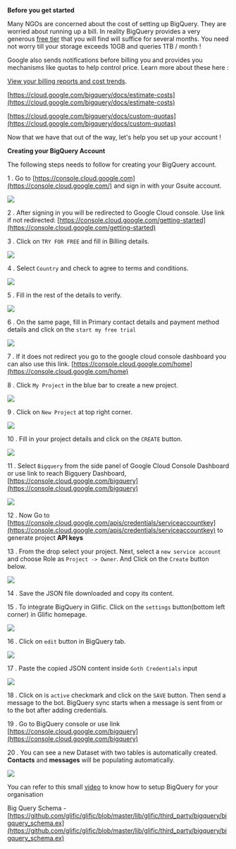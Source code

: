**Before you get started**

Many NGOs are concerned about the cost of setting up BigQuery. They are worried about running up a bill. In reality BigQuery provides a very generous [free tier](https://cloud.google.com/bigquery/pricing#free-tier) that you will find will suffice for several months. You need not worry till your storage exceeds 10GB and queries 1TB / month !

Google also sends notifications before billing you and provides you mechanisms like quotas to help control price. Learn more about these here :

[View your billing reports and cost trends](https://cloud.google.com/billing/docs/how-to/reports).

[https://cloud.google.com/bigquery/docs/estimate-costs](https://cloud.google.com/bigquery/docs/estimate-costs)

[https://cloud.google.com/bigquery/docs/custom-quotas](https://cloud.google.com/bigquery/docs/custom-quotas)

Now that we have that out of the way, let&#39;s help you set up your account !

**Creating your BigQuery Account**

The following steps needs to follow for creating your BigQuery account.

1 . Go to [https://console.cloud.google.com](https://console.cloud.google.com/) and sign in with your Gsuite account.

![](https://static.slab.com/prod/uploads/8k89m6if/posts/images/D4ZkmcvrGXxRYHFJTj9kZXD2.png)



2 . After signing in you will be redirected to Google Cloud console. Use link if not redirected: [https://console.cloud.google.com/getting-started](https://console.cloud.google.com/getting-started)

3 . Click on `TRY FOR FREE` and fill in Billing details.

![](https://static.slab.com/prod/uploads/8k89m6if/posts/images/SbDc_rN366hfklqXzgblbKV7.png)



4 . Select `Country` and check to agree to terms and conditions.

![](https://static.slab.com/prod/uploads/8k89m6if/posts/images/wlZABVc6h9K6_kPm5Fw675HN.png)



5 .  Fill in the rest of the details to verify.

![](https://static.slab.com/prod/uploads/8k89m6if/posts/images/EqIcdwVOcIhUqzIZ4HhQ6qmS.png)



6 . On the same page, fill in Primary contact details and payment method details and click on the `start my free trial`

![](https://static.slab.com/prod/uploads/8k89m6if/posts/images/3BmdjzDbogcX2Lvy9ZSx8BDB.png)



7 .  If it does not redirect you go to the google cloud console dashboard you can also use this link. [https://console.cloud.google.com/home](https://console.cloud.google.com/home)

8 .  Click `My Project` in the blue bar to create a new project.

![](https://static.slab.com/prod/uploads/8k89m6if/posts/images/SEgdSqhQ-WndwIRHTu-ZyocU.png)

9 . Click on `New Project` at top right corner.

![](https://static.slab.com/prod/uploads/8k89m6if/posts/images/flJ-Vfv5E-62uTUrD_F42vwf.png)



10 . Fill in your project details and click on the `CREATE` button.

![](https://static.slab.com/prod/uploads/8k89m6if/posts/images/RjB5hTzxWO5GRwmXZSeDy5gA.png)



11 . Select `Bigquery` from the side panel of Google Cloud Console Dashboard or use link to reach Bigquery Dashboard, [https://console.cloud.google.com/bigquery](https://console.cloud.google.com/bigquery)

![](https://static.slab.com/prod/uploads/8k89m6if/posts/images/CKdB9etaSvrFd4t6BSyp3eJK.png)



12 . Now Go to [https://console.cloud.google.com/apis/credentials/serviceaccountkey](https://console.cloud.google.com/apis/credentials/serviceaccountkey) to generate project **API keys**

13 . From the drop select your project. Next, select a `new service account` and choose Role as `Project -> Owner`. And Click on the `Create` button below.

![](https://static.slab.com/prod/uploads/8k89m6if/posts/images/u7jHD2OQmKZpPUpL4TbsC6vL.png)



14 . Save the JSON file downloaded and copy its content.

15 . To integrate BigQuery in Glific. Click on the `settings` button(bottom left corner) in Glific homepage.

![](https://static.slab.com/prod/uploads/8k89m6if/posts/images/90jw9dRyu5DHXii5-qXk40ih.png)



16 . Click on  `edit` button in BigQuery tab.

![](https://static.slab.com/prod/uploads/8k89m6if/posts/images/_OLyodV45on6ImG6BDCZsH6m.png)



17 . Paste the copied JSON content inside `Goth Credentials` input

![](https://static.slab.com/prod/uploads/8k89m6if/posts/images/jriMU1A-uTzBzFjadV3KLug_.png)

18 . Click on is `active` checkmark and click on the `SAVE` button. Then send a message to the bot. BigQuery sync starts when a message is sent from or to the bot after adding credentials.

19 . Go to BigQuery console or use link [https://console.cloud.google.com/bigquery](https://console.cloud.google.com/bigquery)

20 . You can see a new Dataset with two tables is automatically created. **Contacts** and **messages** will be populating automatically.

![](https://slabstatic.com/prod/uploads/8k89m6if/posts/images/5u45Re7JWTd62Vgrir9lL3m0.png)



You can refer to this small [video](https://drive.google.com/file/d/1uvDHhf5Gop2zRe1nDTy-836bLuTHK2OR/view?usp=sharing)  to know how to setup BigQuery for your organisation



Big Query Schema - [https://github.com/glific/glific/blob/master/lib/glific/third_party/bigquery/bigquery_schema.ex](https://github.com/glific/glific/blob/master/lib/glific/third_party/bigquery/bigquery_schema.ex)
